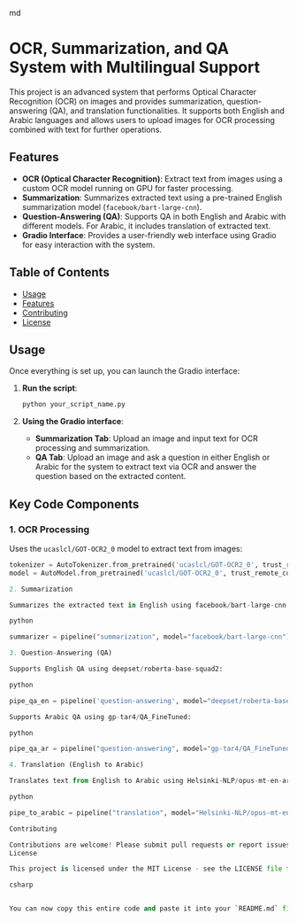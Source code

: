 md

# OCR, Summarization, and QA System with Multilingual Support

This project is an advanced system that performs Optical Character Recognition (OCR) on images and provides summarization, question-answering (QA), and translation functionalities. It supports both English and Arabic languages and allows users to upload images for OCR processing combined with text for further operations.

## Features

- **OCR (Optical Character Recognition)**: Extract text from images using a custom OCR model running on GPU for faster processing.
- **Summarization**: Summarizes extracted text using a pre-trained English summarization model (`facebook/bart-large-cnn`).
- **Question-Answering (QA)**: Supports QA in both English and Arabic with different models. For Arabic, it includes translation of extracted text.
- **Gradio Interface**: Provides a user-friendly web interface using Gradio for easy interaction with the system.

## Table of Contents

- [Usage](#usage)
- [Features](#features)
- [Contributing](#contributing)
- [License](#license)

## Usage

Once everything is set up, you can launch the Gradio interface:

1. **Run the script**:

    ```bash
    python your_script_name.py
    ```

2. **Using the Gradio interface**:
    - **Summarization Tab**: Upload an image and input text for OCR processing and summarization.
    - **QA Tab**: Upload an image and ask a question in either English or Arabic for the system to extract text via OCR and answer the question based on the extracted content.

## Key Code Components

### 1. OCR Processing

Uses the `ucaslcl/GOT-OCR2_0` model to extract text from images:

```python
tokenizer = AutoTokenizer.from_pretrained('ucaslcl/GOT-OCR2_0', trust_remote_code=True)
model = AutoModel.from_pretrained('ucaslcl/GOT-OCR2_0', trust_remote_code=True, device_map='cuda')

2. Summarization

Summarizes the extracted text in English using facebook/bart-large-cnn:

python

summarizer = pipeline("summarization", model="facebook/bart-large-cnn")

3. Question-Answering (QA)

Supports English QA using deepset/roberta-base-squad2:

python

pipe_qa_en = pipeline('question-answering', model="deepset/roberta-base-squad2")

Supports Arabic QA using gp-tar4/QA_FineTuned:

python

pipe_qa_ar = pipeline("question-answering", model="gp-tar4/QA_FineTuned")

4. Translation (English to Arabic)

Translates text from English to Arabic using Helsinki-NLP/opus-mt-en-ar:

python

pipe_to_arabic = pipeline("translation", model="Helsinki-NLP/opus-mt-en-ar")

Contributing

Contributions are welcome! Please submit pull requests or report issues in the GitHub repository.
License

This project is licensed under the MIT License - see the LICENSE file for details.

csharp


You can now copy this entire code and paste it into your `README.md` file on GitHub
